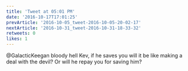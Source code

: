 ```yaml
---
title: 'Tweet at 05:01 PM'
date: '2016-10-17T17:01:25'
prevArticle: '2016-10-05_tweet-2016-10-05-20-02-17'
nextArticle: '2016-10-31_tweet-2016-10-31-18-33-32'
retweets: 0
likes: 1
---
```

@GalacticKeegan bloody hell Kev, if he saves you will it be like making a deal with the devil? Or will he repay you for saving him?